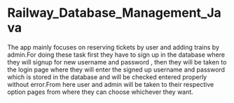 # Railway_Database_Management_Java
The app mainly focuses on reserving tickets by user and adding trains by admin.For doing these
task first they have to sign up in the database where they will signup for new username and
password , then they will be taken to the login page where they will enter the signed up
username and password which is stored in the database and will be checked entered properly
without error.From here user and admin will be taken to their respective option pages from
where they can choose whichever they want.
